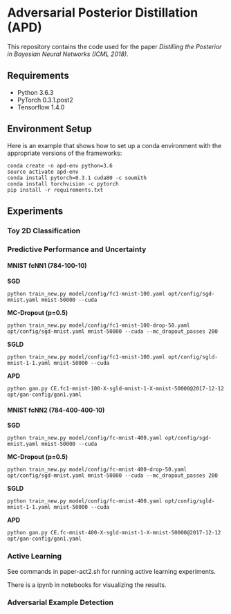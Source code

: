 # Adversarial Posterior Distillation (APD)

This repository contains the code used for the paper _Distilling the Posterior in Bayesian Neural Networks (ICML 2018)_.

## Requirements

* Python 3.6.3
* PyTorch 0.3.1.post2
* Tensorflow 1.4.0


## Environment Setup

Here is an example that shows how to set up a conda environment with the appropriate versions of the frameworks:

```
conda create -n apd-env python=3.6
source activate apd-env
conda install pytorch=0.3.1 cuda80 -c soumith
conda install torchvision -c pytorch
pip install -r requirements.txt
```


## Experiments

### Toy 2D Classification



### Predictive Performance and Uncertainty

#### MNIST fcNN1 (784-100-10)

**SGD**
```
python train_new.py model/config/fc1-mnist-100.yaml opt/config/sgd-mnist.yaml mnist-50000 --cuda
```

**MC-Dropout (p=0.5)**
```
python train_new.py model/config/fc1-mnist-100-drop-50.yaml opt/config/sgd-mnist.yaml mnist-50000 --cuda --mc_dropout_passes 200
```

**SGLD**
```
python train_new.py model/config/fc1-mnist-100.yaml opt/config/sgld-mnist-1-1.yaml mnist-50000 --cuda
```

**APD**
```
python gan.py CE.fc1-mnist-100-X-sgld-mnist-1-X-mnist-50000@2017-12-12 opt/gan-config/gan1.yaml
```


#### MNIST fcNN2 (784-400-400-10)

**SGD**
```
python train_new.py model/config/fc-mnist-400.yaml opt/config/sgd-mnist.yaml mnist-50000 --cuda
```

**MC-Dropout (p=0.5)**
```
python train_new.py model/config/fc-mnist-400-drop-50.yaml opt/config/sgd-mnist.yaml mnist-50000 --cuda --mc_dropout_passes 200
```

**SGLD**
```
python train_new.py model/config/fc-mnist-400.yaml opt/config/sgld-mnist-1-1.yaml mnist-50000 --cuda
```

**APD**
```
python gan.py CE.fc-mnist-400-X-sgld-mnist-1-X-mnist-50000@2017-12-12 opt/gan-config/gan1.yaml
```



### Active Learning
See commands in paper-act2.sh for running active learning experiments.

There is a ipynb in notebooks for visualizing the results.


### Adversarial Example Detection


